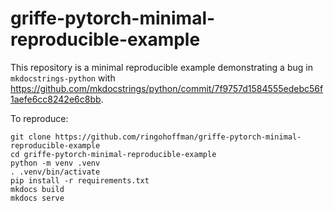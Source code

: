 # griffe-pytorch-minimal-reproducible-example

This repository is a minimal reproducible example demonstrating a bug in `mkdocstrings-python` with https://github.com/mkdocstrings/python/commit/7f9757d1584555edebc56f1aefe6cc8242e6c8bb.

To reproduce:

```
git clone https://github.com/ringohoffman/griffe-pytorch-minimal-reproducible-example
cd griffe-pytorch-minimal-reproducible-example
python -m venv .venv
. .venv/bin/activate
pip install -r requirements.txt
mkdocs build
mkdocs serve
```
